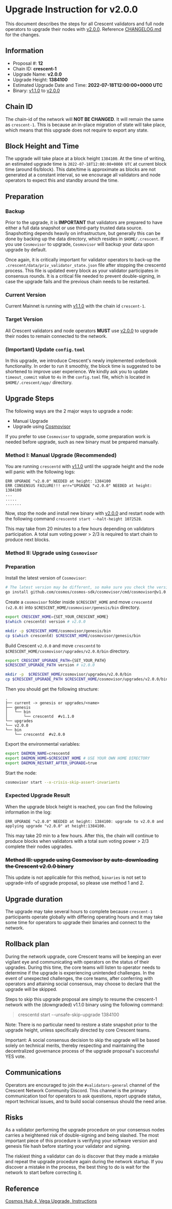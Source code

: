 # Upgrade Instruction for v2.0.0

This document describes the steps for all Crescent validators and full node operators to upgrade their nodes with [v2.0.0](https://github.com/crescent-network/crescent/releases/tag/v2.0.0). Reference [CHANGELOG.md](https://github.com/crescent-network/crescent/blob/v2.0.0/CHANGELOG.md) for the changes.

## Information

- Proposal #: **12**
- Chain ID: **crescent-1**
- Upgrade Name: **v2.0.0**
- Upgrade Height: **1384100**
- Estimated Upgrade Date and Time: **2022-07-18T12:00:00+0000 UTC**
- Binary: [v1.1.0](https://github.com/crescent-network/crescent/releases/tag/v1.1.0) to [v2.0.0](https://github.com/crescent-network/crescent/releases/tag/v2.0.0)


## Chain ID

The chain-id of the network will **NOT BE CHANGED**. It will remain the same as `crescent-1`. This is because an in-place migration of state will take place, which means that this upgrade does not require to export any state.

## Block Height and Time

The upgrade will take place at a block height `1384100`. At the time of writing, an estimated upgrade time is `2022-07-18T12:00:00+0000 UTC` at current block time (around 6s/block). This date/time is approximate as blocks are not generated at a constant interval, so we encourage all validators and node operators to expect this and standby around the time. 

## Preparation

### **Backup**

Prior to the upgrade, it is **IMPORTANT** that validators are prepared to have either a full data snapshot or use third-party trusted data source. Snapshotting depends heavily on infrastructure, but generally this can be done by backing up the data directory, which resides in `$HOME/.crescent`. If you use `Cosmovisor` to upgrade, `Cosmovisor` will backup your data upon upgrade by default.

Once again, it is critically important for validator operators to back-up the `.crescent/data/priv_validator_state.json` file after stopping the crescentd process. This file is updated every block as your validator participates in consensus rounds. It is a critical file needed to prevent double-signing, in case the upgrade fails and the previous chain needs to be restarted.

### Current Version
Current Mainnet is running with [v1.1.0](https://github.com/crescent-network/crescent/releases/tag/v1.1.0) with the chain id `crescent-1`.

### Target Version
All Crescent validators and node operators **MUST** use [v2.0.0](https://github.com/crescent-network/crescent/releases/tag/v2.0.0) to upgrade their nodes to remain connected to the network.

### (Important) Update `config.toml`

In this upgrade, we introduce Crescent's newly implemented orderbook functionality. In order to run it smoothly, the block time is suggested to be shortened to improve user experience. We kindly ask you to update `timeout_commit` value to `4s` in the `config.toml` file, which is located in `$HOME/.crescent/app/` directory.

## Upgrade Steps

The following ways are the 2 major ways to upgrade a node:

- Manual Upgrade
- Upgrade using [Cosmovisor](https://github.com/cosmos/cosmos-sdk/tree/master/cosmovisor)

If you prefer to use `Cosmovisor` to upgrade, some preparation work is needed before upgrade, such as new binary must be prepared manually.

### Method I: Manual Upgrade (Recommended)

You are running `crescentd` with [v1.1.0](https://github.com/crescent-network/crescent/releases/tag/v1.1.0) until the upgrade height and the node will panic with the following logs:

```
ERR UPGRADE "v2.0.0" NEEDED at height: 1384100
ERR CONSENSUS FAILURE!!! err="UPGRADE "v2.0.0" NEEDED at height: 1384100
...
.....
.......
```

Now, stop the node and install new binary with [v2.0.0](https://github.com/crescent-network/crescent/releases/tag/v2.0.0) and restart node with the following command `crescentd start --halt-height 1072528`.

This may take from 20 minutes to a few hours depending on validators participation. A total sum voting power > 2/3 is required to start chain to produce next blocks.

### Method II: Upgrade using `Cosmovisor` 

### Preparation

Install the latest version of `Cosmovisor`:

```bash
# The latest version may be different, so make sure you check the version
go install github.com/cosmos/cosmos-sdk/cosmovisor/cmd/cosmovisor@v1.0.0
```

Create a `cosmovisor` folder inside `$CRESCENT_HOME` and move `crescentd (v2.0.0)` into `$CRESCENT_HOME/cosmovisor/genesis/bin` directory.

```bash
export CRESCENT_HOME={SET_YOUR_CRESCENT_HOME}
$(which crescentd) version # v2.0.0

mkdir -p $CRESCENT_HOME/cosmovisor/genesis/bin
cp $(which crescentd) $CRESCENT_HOME/cosmovisor/genesis/bin
```

Build Crescent `v2.0.0` and move `crescentd` to `$CRESCENT_HOME/cosmovisor/upgrades/v2.0.0/bin` directory.

```bash
export CRESCENT_UPGRADE_PATH={SET_YOUR_PATH}
$CRESCENT_UPGRADE_PATH version # v2.0.0

mkdir -p  $CRESCENT_HOME/cosmovisor/upgrades/v2.0.0/bin
cp $CRESCENT_UPGRADE_PATH $CRESCENT_HOME/cosmovisor/upgrades/v2.0.0/bin
```

Then you should get the following structure:

```
.
├── current -> genesis or upgrades/<name>
├── genesis
│   └── bin
│       └── crescentd  #v1.1.0
└── upgrades
└── v2.0.0
└── bin
    └── crescentd  #v2.0.0
```

Export the environmental variables:

```bash
export DAEMON_NAME=crescentd
export DAEMON_HOME=$CRESCENT_HOME # USE YOUR OWN HOME DIRECTORY
export DAEMON_RESTART_AFTER_UPGRADE=true
```

Start the node:

```bash
cosmovisor start --x-crisis-skip-assert-invariants
```

### Expected Upgrade Result

When the upgrade block height is reached, you can find the following information in the log:

```
ERR UPGRADE "v2.0.0" NEEDED at height: 1384100: upgrade to v2.0.0 and applying upgrade "v2.0.0" at height:1384100.
```

This may take 20 min to a few hours.
After this, the chain will continue to produce blocks when validators with a total sum voting power > 2/3 complete their nodes upgrades.

### ~~Method III: upgrade using Cosmovisor by auto-downloading the Crescent ****v2.0.0**** binary~~

This update is not applicable for this method, `binaries` is not set to upgrade-info of upgrade proposal, so please use method 1 and 2.

## Upgrade duration

The upgrade may take several hours to complete because `crescent-1` participants operate globally with differing operating hours and it may take some time for operators to upgrade their binaries and connect to the network.

## Rollback plan

During the network upgrade, core Crescent teams will be keeping an ever vigilant eye and communicating with operators on the status of their upgrades. During this time, the core teams will listen to operator needs to determine if the upgrade is experiencing unintended challenges. In the event of unexpected challenges, the core teams, after conferring with operators and attaining social consensus, may choose to declare that the upgrade will be skipped.

Steps to skip this upgrade proposal are simply to resume the crescent-1 network with the (downgraded) v1.1.0 binary using the following command:

> crescentd start --unsafe-skip-upgrade 1384100
>

Note: There is no particular need to restore a state snapshot prior to the upgrade height, unless specifically directed by core Crescent teams.

Important: A social consensus decision to skip the upgrade will be based solely on technical merits, thereby respecting and maintaining the decentralized governance process of the upgrade proposal's successful YES vote.

## Communications

Operators are encouraged to join the `#validators-general` channel of the Crescent Network Community Discord. This channel is the primary communication tool for operators to ask questions, report upgrade status, report technical issues, and to build social consensus should the need arise. 

## Risks

As a validator performing the upgrade procedure on your consensus nodes carries a heightened risk of double-signing and being slashed. The most important piece of this procedure is verifying your software version and genesis file hash before starting your validator and signing.

The riskiest thing a validator can do is discover that they made a mistake and repeat the upgrade procedure again during the network startup. If you discover a mistake in the process, the best thing to do is wait for the network to start before correcting it.

## Reference

[Cosmos Hub 4, Vega Upgrade, Instructions](https://github.com/cosmos/gaia/blob/main/docs/migration/cosmoshub-4-vega-upgrade.md)
